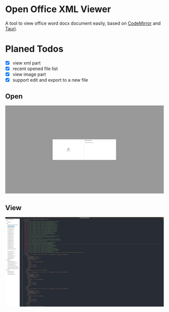 # Open Office XML Viewer
A tool to view office word docx document easily,
based on [CodeMirror](https://github.com/codemirror/codemirror.next/) and [Tauri](https://github.com/tauri-apps/tauri).

# Planed Todos
- [x] view xml part
- [x] recent opened file list
- [x] view image part
- [x] support edit and export to a new file

## Open 
![Open](./src/assets/open.png)
## View
![View](./src/assets/part_view.png)

